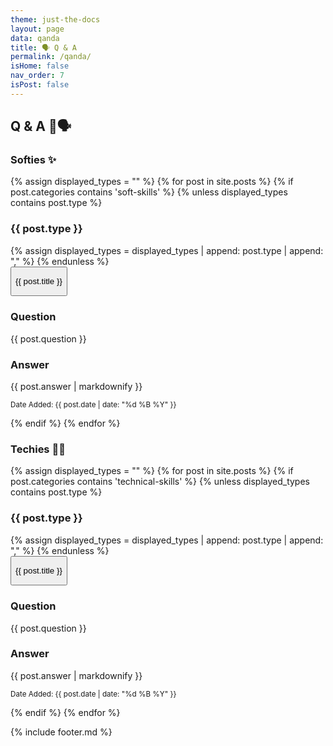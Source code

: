 ```yaml
---
theme: just-the-docs
layout: page
data: qanda
title: 🗣️ Q & A
permalink: /qanda/
isHome: false
nav_order: 7
isPost: false
---
```

<link rel="stylesheet" href="{{ '/assets/css/custom.css' | relative_url }}">

## Q & A 🦜🗣️

### Softies ✨

<div class="posts">
  {% assign displayed_types = "" %}
  {% for post in site.posts %}
    {% if post.categories contains 'soft-skills' %}
      {% unless displayed_types contains post.type %}
        <h3>{{ post.type }}</h3>
        {% assign displayed_types = displayed_types | append: post.type | append: "," %}
      {% endunless %}
      <div class="question-entry">
        <button type="button" class="collapsible">
            <p class="collapsible-content-header">{{ post.title }}</p>
        </button>
        <div class="collapsible-content">
          <div class="answer-entry">
            <h3>Question</h3>
            {{ post.question }}
            <h3>Answer</h3>
            {{ post.answer | markdownify }}
            <p><small>Date Added: {{ post.date | date: "%d %B %Y" }}</small></p>
          </div>
        </div>
      </div>
    {% endif %}
  {% endfor %}
</div>

### Techies 👨‍💻

<div class="posts">
  {% assign displayed_types = "" %}
  {% for post in site.posts %}
    {% if post.categories contains 'technical-skills' %}
      {% unless displayed_types contains post.type %}
        <h3>{{ post.type }}</h3>
        {% assign displayed_types = displayed_types | append: post.type | append: "," %}
      {% endunless %}
      <div class="question-entry">
        <button type="button" class="collapsible">
            <p class="collapsible-content-header">{{ post.title }}</p>
        </button>
        <div class="collapsible-content">
          <div class="answer-entry">
            <h3>Question</h3>
            {{ post.question }}
            <h3>Answer</h3>
            {{ post.answer | markdownify }}
            <p><small>Date Added: {{ post.date | date: "%d %B %Y" }}</small></p>
          </div>
        </div>
      </div>
    {% endif %}
  {% endfor %}
</div>

<script src="{{ '/assets/js/custom.js' | relative_url }}"></script>

{% include footer.md %}
